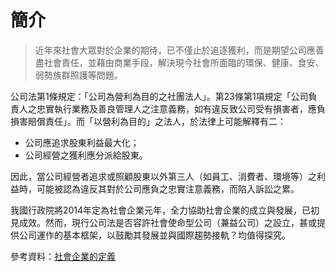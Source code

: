 # 簡介

> 近年來社會大眾對於企業的期待，已不僅止於追逐獲利，而是期望公司應善盡社會責任，並藉由商業手段，解決現今社會所面臨的環保、健康、食安、弱勢族群照護等問題。

公司法第1條規定：「公司為營利為目的之社團法人」。第23條第1項規定「公司負責人之忠實執行業務及善良管理人之注意義務，如有違反致公司受有損害者，應負損害賠償責任」。而「以營利為目的」之法人，於法律上可能解釋有二：

* 公司應追求股東利益最大化；
* 公司經營之獲利應分派給股東。

因此，當公司經營者追求或照顧股東以外第三人（如員工、消費者、環境等）之利益時，可能被認為違反其對於公司應負之忠實注意義務，而陷入訴訟之累。

我國行政院將2014年定為社會企業元年，全力協助社會企業的成立與發展，已初見成效。然而，現行公司法是否容許社會使命型公司（兼益公司）之設立，甚或提供公司運作的基本框架，以鼓勵其發展並與國際趨勢接軌？均值得探究。

參考資料：[社會企業的定義](http://www.seinsights.asia/aboutse)
